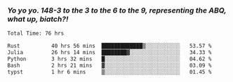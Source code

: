 ### ***Yo yo yo. 148-3 to the 3 to the 6 to the 9, representing the ABQ, what up, biatch?!***

<!--START_SECTION:waka-->

```txt
Total Time: 76 hrs

Rust          40 hrs 56 mins  █████████████▒░░░░░░░░░░░   53.57 %
Julia         26 hrs 14 mins  ████████▓░░░░░░░░░░░░░░░░   34.33 %
Python        3 hrs 32 mins   █░░░░░░░░░░░░░░░░░░░░░░░░   04.62 %
Bash          2 hrs 21 mins   ▓░░░░░░░░░░░░░░░░░░░░░░░░   03.09 %
typst         1 hr 6 mins     ▒░░░░░░░░░░░░░░░░░░░░░░░░   01.45 %
```

<!--END_SECTION:waka-->

<!--
**AJMC2002/AJMC2002** is a ✨ _special_ ✨ repository because its `README.md` (this file) appears on your GitHub profile.

Here are some ideas to get you started:

- 🔭 I’m currently working on ...
- 🌱 I’m currently learning ...
- 👯 I’m looking to collaborate on ...
- 🤔 I’m looking for help with ...
- 💬 Ask me about ...
- 📫 How to reach me: ...
- 😄 Pronouns: ...
- ⚡ Fun fact: ...
-->
